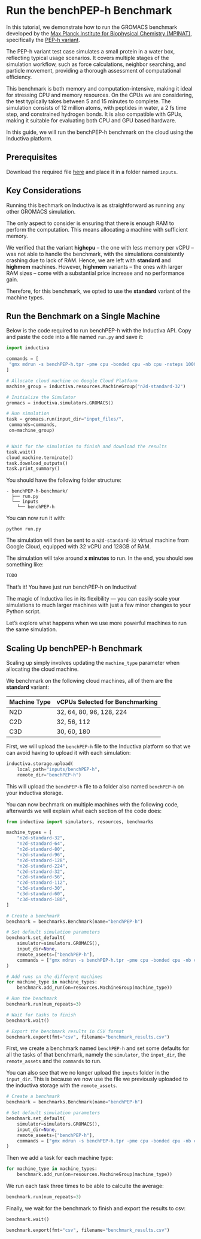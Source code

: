 # Run the benchPEP-h Benchmark
In this tutorial, we demonstrate how to run the GROMACS benchmark developed by the [Max Planck Institute for Biophysical Chemistry (MPINAT)](https://www.mpinat.mpg.de/en), specifically the [PEP-h variant](https://www.mpinat.mpg.de/grubmueller/bench). 

The PEP-h variant test case simulates a small protein in a water box, reflecting typical usage scenarios. It covers multiple stages of the simulation workflow, such as force calculations, neighbor searching, and particle movement, providing a thorough assessment of computational efficiency. 

This benchmark is both memory and computation-intensive, making it ideal for stressing CPU and memory resources. On the CPUs we are considering, the test typically takes between 5 and 15 minutes to complete. The simulation consists of 12 million atoms, with peptides in water, a 2 fs time step, and constrained hydrogen bonds. It is also compatible with GPUs, making it suitable for evaluating both CPU and GPU based hardware.

In this guide, we will run the benchPEP-h benchmark on the cloud using the Inductiva platform.

## Prerequisites
Download the required file [here](https://www.mpinat.mpg.de/benchPEP-h) and place it in a folder named `inputs`. 

## Key Considerations
Running this bechmark on Inductiva is as straightforward as running any other GROMACS simulation.

The only aspect to consider is ensuring that there is enough RAM to perform the computation. This means allocating a machine with sufficient memory.

We verified that the variant **highcpu** – the one with less memory per vCPU – was not able to handle the benchmark, with the simulations consistently crashing due to lack of RAM. 
Hence, we are left with **standard** and **highmem** machines. However, **highmem** variants – the ones with larger RAM sizes – come with a substantial price increase and no performance gain. 

Therefore, for this benchmark, we opted to use the **standard** variant of the machine types.

## Run the Benchmark on a Single Machine
Below is the code required to run benchPEP-h with the Inductiva API. Copy and paste the code into a file named `run.py` and save it:

```python
import inductiva

commands = [
 "gmx mdrun -s benchPEP-h.tpr -pme cpu -bonded cpu -nb cpu -nsteps 1000"
]

# Allocate cloud machine on Google Cloud Platform
machine_group = inductiva.resources.MachineGroup("n2d-standard-32")

# Initialize the Simulator
gromacs = inductiva.simulators.GROMACS()

# Run simulation
task = gromacs.run(input_dir="input_files/",
 commands=commands,
 on=machine_group)


# Wait for the simulation to finish and download the results
task.wait()
cloud_machine.terminate()
task.download_outputs()
task.print_summary()
```

You should have the following folder structure:

```
- benchPEP-h-benchmark/  
  ├── run.py
  └── inputs
    └── benchPEP-h
```


You can now run it with:
```
python run.py
```

The simulation will then be sent to a `n2d-standard-32` virtual machine from Google Cloud, equipped with 32 vCPU and 128GB of RAM.

The simulation will take around **x minutes** to run. In the end, you should see something like:

```python
TODO
```

That’s it! You have just run benchPEP-h on Inductiva! 

The magic of Inductiva lies in its flexibility — you can easily scale your simulations to much larger machines with just a few minor changes to your Python script.

Let’s explore what happens when we use more powerful machines to run the same simulation.

## Scaling Up benchPEP-h Benchmark
Scaling up simply involves updating the `machine_type` parameter when allocating the cloud machine.

We benchmark on the following cloud machines, all of them are the **standard** variant:

| Machine Type | vCPUs Selected for Benchmarking          |
|--------------|------------------------------------------|
| N2D          | 32, 64, 80, 96, 128, 224                 |
| C2D          | 32, 56, 112                              |
| C3D          | 30, 60, 180                              |

First, we will upload the `benchPEP-h` file to the Inductiva platform so that we can avoid having to upload it with each simulation:

```python
inductiva.storage.upload(
    local_path="inputs/benchPEP-h",
    remote_dir="benchPEP-h")
```

This will upload the `benchPEP-h` file to a folder also named `benchPEP-h` on your inductiva storage.


You can now bechmark on multiple machines with the following code, afterwards we will explain what each section of the code does:

```python
from inductiva import simulators, resources, benchmarks

machine_types = [
    "n2d-standard-32",
    "n2d-standard-64",
    "n2d-standard-80",
    "n2d-standard-96",
    "n2d-standard-128",
    "n2d-standard-224",
    "c2d-standard-32",
    "c2d-standard-56",
    "c2d-standard-112",
    "c3d-standard-30",
    "c3d-standard-60",
    "c3d-standard-180",
]

# Create a benchmark
benchmark = benchmarks.Benchmark(name="benchPEP-h")

# Set default simulation parameters
benchmark.set_default(
    simulator=simulators.GROMACS(),
    input_dir=None,
    remote_aseets=["benchPEP-h"],
    commands = ["gmx mdrun -s benchPEP-h.tpr -pme cpu -bonded cpu -nb cpu -nsteps 1000"]
)

# Add runs on the different machines
for machine_type in machine_types:
    benchmark.add_run(on=resources.MachineGroup(machine_type))

# Run the benchmark
benchmark.run(num_repeats=3)

# Wait for tasks to finish
benchmark.wait()

# Export the benchmark results in CSV format
benchmark.export(fmt="csv", filename="benchmark_results.csv")
```

First, we create a benchmark named `benchPEP-h` and set some defaults for all the tasks of that benchmark, namely the `simulator`, the `input_dir`, the `remote_assets` and the `commands` to run.

You can also see that we no longer upload the `inputs` folder in the `input_dir`. This is because we now use the file we previously uploaded to the inductiva storage with the `remote_assets`.

```python
# Create a benchmark
benchmark = benchmarks.Benchmark(name="benchPEP-h")

# Set default simulation parameters
benchmark.set_default(
    simulator=simulators.GROMACS(),
    input_dir=None,
    remote_aseets=["benchPEP-h"],
    commands = ["gmx mdrun -s benchPEP-h.tpr -pme cpu -bonded cpu -nb cpu -nsteps 1000"]
)
```

Then we add a task for each machine type:
```python
for machine_type in machine_types:
    benchmark.add_run(on=resources.MachineGroup(machine_type))
```

We run each task three times to be able to calculte the average:
```python
benchmark.run(num_repeats=3)
```

Finally, we wait for the benchmark to finish and export the results to csv:

```python
benchmark.wait()

benchmark.export(fmt="csv", filename="benchmark_results.csv")
```